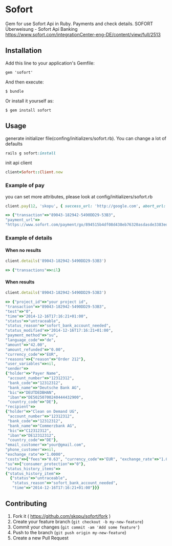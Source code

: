 # Sofort

 Gem for use Sofort Api in Ruby. Payments and check details.
 SOFORT Überweisung - Sofort Api Banking https://www.sofort.com/integrationCenter-eng-DE/content/view/full/2513


## Installation

Add this line to your application's Gemfile:

    gem 'sofort'

And then execute:

    $ bundle

Or install it yourself as:

    $ gem install sofort

## Usage
 generate initializer file(confing/initializers/sofort.rb). You can change a lot of defaults
  ```ruby
  rails g sofort:install
  ```
  init api client
  ```ruby
  client=Sofort::Client.new
  ```
### Example of pay
 you can set more attributes, please look at config/initializers/sofort.rb
  ```ruby
  client.pay(12, 'skopu', { success_url: 'http://google.com', abort_url: 'https://google.com'})
  ```
  ```ruby
=> {"transaction"=>"89043-182942-5490DD29-53B3",
 "payment_url"=>
  "https://www.sofort.com/payment/go/894515b4df08d438eb76320asdasde3383ed72ae80"}
  ```
### Example of details
#### When no results
  ```ruby
  client.details('89043-182942-5490DD29-53B3')
  ```
  ```ruby
=> {"transactions"=>nil}
  ```
#### When results
  ```ruby
  client.details('89043-182942-5490DD29-53B3')
  ```
  ```ruby
=> {"project_id"=>"your project id",
 "transaction"=>"89043-182942-5490DD29-53B3",
 "test"=>"0",
 "time"=>"2014-12-16T17:16:21+01:00",
 "status"=>"untraceable",
 "status_reason"=>"sofort_bank_account_needed",
 "status_modified"=>"2014-12-16T17:16:21+01:00",
 "payment_method"=>"su",
 "language_code"=>"de",
 "amount"=>"42.00",
 "amount_refunded"=>"0.00",
 "currency_code"=>"EUR",
 "reasons"=>{"reason"=>"Order 212"},
 "user_variables"=>nil,
 "sender"=>
  {"holder"=>"Payer Name",
   "account_number"=>"12312312",
   "bank_code"=>"12312312",
   "bank_name"=>"Deutsche Bank AG",
   "bic"=>"DEUTDEDBHAN",
   "iban"=>"DE50250700240444432900",
   "country_code"=>"DE"},
 "recipient"=>
  {"holder"=>"Clean on Demand UG",
   "account_number"=>"12312312",
   "bank_code"=>"12312312",
   "bank_name"=>"Commerzbank AG",
   "bic"=>"C12312312",
   "iban"=>"DE12312312",
   "country_code"=>"DE"},
 "email_customer"=>"your@gmail.com",
 "phone_customer"=>nil,
 "exchange_rate"=>"1.0000",
 "costs"=>{"fees"=>"0.63", "currency_code"=>"EUR", "exchange_rate"=>"1.0000"},
 "su"=>{"consumer_protection"=>"0"},
 "status_history_items"=>
  {"status_history_item"=>
    {"status"=>"untraceable",
     "status_reason"=>"sofort_bank_account_needed",
     "time"=>"2014-12-16T17:16:21+01:00"}}}
  ```
## Contributing

1. Fork it ( https://github.com/skopu/sofort/fork )
2. Create your feature branch (`git checkout -b my-new-feature`)
3. Commit your changes (`git commit -am 'Add some feature'`)
4. Push to the branch (`git push origin my-new-feature`)
5. Create a new Pull Request
